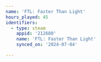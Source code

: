 ```yaml
---
name: 'FTL: Faster Than Light'
hours_played: 45
identifiers:
  - type: steam
    appid: '212680'
    name: 'FTL: Faster Than Light'
    synced_on: '2024-07-04'

---
```

